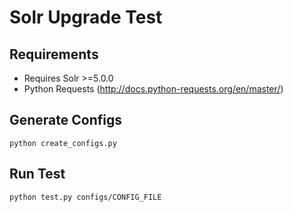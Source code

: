 # Solr Upgrade Test
## Requirements
* Requires Solr >=5.0.0
* Python Requests (http://docs.python-requests.org/en/master/)

## Generate Configs
`python create_configs.py`

## Run Test
`python test.py configs/CONFIG_FILE`

